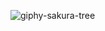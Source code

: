 ![giphy-sakura-tree](https://github.com/user-attachments/assets/f177c4a8-42bd-4298-b1e3-e2370c329691)

